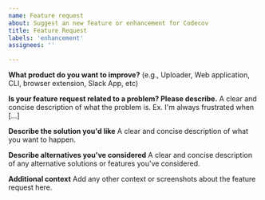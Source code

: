 ```yaml
---
name: Feature request
about: Suggest an new feature or enhancement for Codecov
title: Feature Request
labels: 'enhancement'
assignees: ''

---
```


**What product do you want to improve?**
(e.g., Uploader, Web application, CLI, browser extension, Slack App, etc)

**Is your feature request related to a problem? Please describe.**
A clear and concise description of what the problem is. Ex. I'm always frustrated when [...]

**Describe the solution you'd like**
A clear and concise description of what you want to happen.

**Describe alternatives you've considered**
A clear and concise description of any alternative solutions or features you've considered.

**Additional context**
Add any other context or screenshots about the feature request here.
